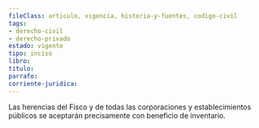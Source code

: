 ```yaml
---
fileClass: articulo, vigencia, historia-y-fuentes, codigo-civil
tags:
- derecho-civil
- derecho-privado
estado: vigente
tipo: inciso
libro:
titulo:
parrafo:
corriente-juridica:
---
```

Las herencias del Fisco y de todas las corporaciones y establecimientos públicos se aceptarán precisamente con beneficio de inventario.